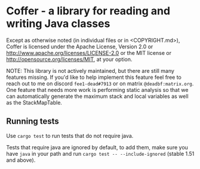 # Coffer - a library for reading and writing Java classes

Except as otherwise noted (in individual files or in <COPYRIGHT.md>), Coffer is
licensed under the Apache License, Version 2.0 <LICENSE-APACHE> or
<http://www.apache.org/licenses/LICENSE-2.0> or the MIT license
<LICENSE-MIT> or <http://opensource.org/licenses/MIT>, at your option.

NOTE: This library is not actively maintained, but there are still many features missing.
If you'd like to help implement this feature feel free to reach out to me on discord
`fee1-dead#7913` or on matrix `@deadbf:matrix.org`. One feature that needs more work is
performing static analysis so that we can automatically generate the maximum stack and 
local variables as well as the StackMapTable.

## Running tests

Use `cargo test` to run tests that do not require java.

Tests that require java are ignored by default, to add them, make sure you have 
`java` in your path and run `cargo test -- --include-ignored` (stable 1.51 and above).
